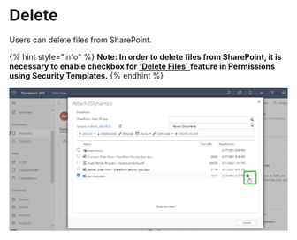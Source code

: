 # Delete

Users can delete files from SharePoint.

{% hint style="info" %}
**Note: In order to delete files from SharePoint, it is necessary to enable checkbox for** [**'Delete Files'** ](https://docs.inogic.com/sharepoint-security-sync/features/security-templates#permissions)**feature in Permissions using Security Templates.**
{% endhint %}

![](<../../.gitbook/assets/Delete (2).png>)
